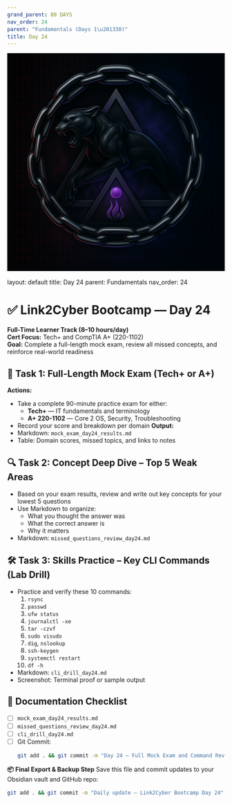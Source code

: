 ```yaml
---
grand_parent: 80 DAYS
nav_order: 24
parent: "Fundamentals (Days 1\u201330)"
title: Day 24
---
```

![Panther Icon](/assets/icons/icon-cyber-panther.png)

layout: default
title: Day 24
parent: Fundamentals
nav_order: 24

# ✅ Link2Cyber Bootcamp — Day 24
**Full-Time Learner Track (8–10 hours/day)**  
**Cert Focus:** Tech+ and CompTIA A+ (220-1102)  
**Goal:** Complete a full-length mock exam, review all missed concepts, and reinforce real-world readiness
## 🧪 Task 1: Full-Length Mock Exam (Tech+ or A+)
**Actions:**  
- Take a complete 90-minute practice exam for either:
  - **Tech+** — IT fundamentals and terminology
  - **A+ 220-1102** — Core 2 OS, Security, Troubleshooting
- Record your score and breakdown per domain
**Output:**  
- Markdown: `mock_exam_day24_results.md`  
- Table: Domain scores, missed topics, and links to notes
## 🔍 Task 2: Concept Deep Dive – Top 5 Weak Areas
- Based on your exam results, review and write out key concepts for your lowest 5 questions
- Use Markdown to organize:  
  - What you thought the answer was  
  - What the correct answer is  
  - Why it matters
- Markdown: `missed_questions_review_day24.md`
## 🛠️ Task 3: Skills Practice – Key CLI Commands (Lab Drill)
- Practice and verify these 10 commands:
  1. `rsync`  
  2. `passwd`  
  3. `ufw status`  
  4. `journalctl -xe`  
  5. `tar -czvf`  
  6. `sudo visudo`  
  7. `dig`, `nslookup`  
  8. `ssh-keygen`  
  9. `systemctl restart`  
  10. `df -h`
- Markdown: `cli_drill_day24.md`  
- Screenshot: Terminal proof or sample output
## 📁 Documentation Checklist
- [ ] `mock_exam_day24_results.md`  
- [ ] `missed_questions_review_day24.md`  
- [ ] `cli_drill_day24.md`  
- [ ] Git Commit:
  ```bash
  git add . && git commit -m "Day 24 – Full Mock Exam and Command Review" && git push origin main
  ```
**📦 Final Export & Backup Step**
Save this file and commit updates to your Obsidian vault and GitHub repo:
```bash
git add . && git commit -m "Daily update – Link2Cyber Bootcamp Day 24" && git push origin main
```
